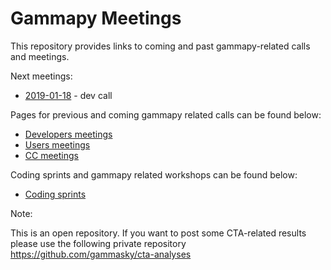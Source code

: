 # Gammapy Meetings

This repository provides links to coming and past gammapy-related calls and meetings.

Next meetings:
* [2019-01-18](dev-meetings/2019/2019-01-25/README.md) - dev call

Pages for previous and coming gammapy related calls can be found below:

* [Developers meetings](dev-meetings/README.md)
* [Users meetings](user-meetings/README.md)
* [CC meetings](CC-meetings/README.md)

Coding sprints and gammapy related workshops can be found below:
* [Coding sprints](coding-sprints/README.md)


Note:

This is an open repository. If you want to post some CTA-related results please use the following private repository
https://github.com/gammasky/cta-analyses
